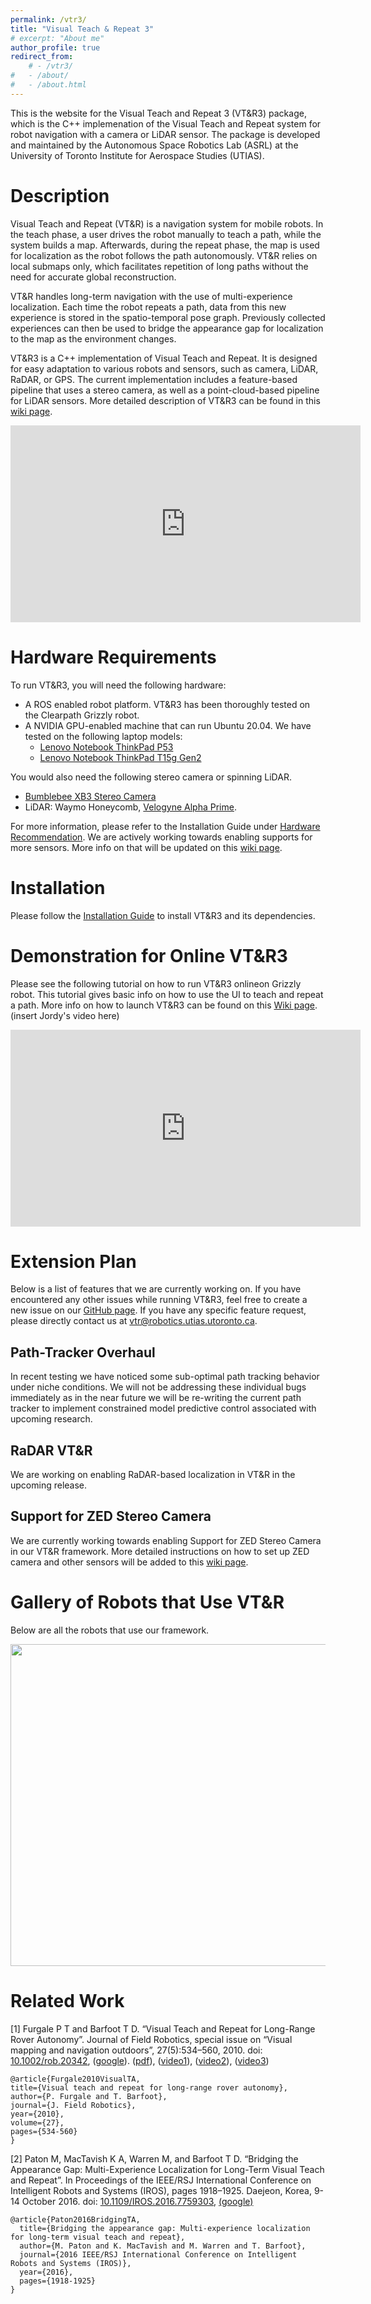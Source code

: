 ```yaml
---
permalink: /vtr3/
title: "Visual Teach & Repeat 3"
# excerpt: "About me"
author_profile: true
redirect_from: 
    # - /vtr3/
#   - /about/
#   - /about.html
---
```

This is the website for the Visual Teach and Repeat 3 (VT&R3) package, which is the C++ implemenation of the Visual Teach and Repeat system for robot navigation with a camera or LiDAR sensor. The package is developed and maintained by the Autonomous Space Robotics Lab (ASRL) at the University of Toronto Institute for Aerospace Studies (UTIAS). 


# Description

Visual Teach and Repeat (VT&R) is a navigation system for mobile robots. In the teach phase, a user drives the robot manually to teach a path, while the system builds a map. Afterwards, during the repeat phase, the map is used for localization as the robot follows the path autonomously. VT&R relies on local submaps only, which facilitates repetition of long paths without the need for accurate global reconstruction. 

VT&R handles long-term navigation with the use of multi-experience localization. Each time the robot repeats a path, data from this new experience is stored in the spatio-temporal pose graph. Previously collected experiences can then be used to bridge the appearance gap for localization to the map as the environment changes.

VT&R3 is a C++ implementation of Visual Teach and Repeat. It is designed for easy adaptation to various robots and sensors, such as camera, LiDAR, RaDAR, or GPS. The current implementation includes a feature-based pipeline that uses a stereo camera, as well as a point-cloud-based pipeline for LiDAR sensors. More detailed description of VT&R3 can be found in this [wiki page](https://github.com/utiasASRL/vtr3/wiki/Introduction-to-VTR3).


<iframe width="560" height="315" src="https://www.youtube.com/embed/udI328uO7Qg?start=14" frameborder="0" allowfullscreen></iframe>


<b></b>


# Hardware Requirements
To run VT&R3, you will need the following hardware:
- A ROS enabled robot platform. VT&R3 has been thoroughly tested on the Clearpath Grizzly robot.
- A NVIDIA GPU-enabled machine that can run Ubuntu 20.04. We have tested on the following laptop models: 
  - [Lenovo Notebook ThinkPad P53](https://www.lenovo.com/ca/en/laptops/thinkpad/thinkpad-p/P53/p/22WS2WPWP53)
  - [Lenovo Notebook ThinkPad T15g Gen2](https://www.lenovo.com/ca/en/laptops/thinkpad/thinkpad-t-series/ThinkPad-T15g-Gen-2-15-inch-Intel/p/WMD00000484)

You would also need the following stereo camera or spinning LiDAR. 
- [Bumblebee XB3 Stereo Camera](https://www.flir.ca/support/products/bumblebee-xb3-firewire/#Overview)
- LiDAR: Waymo Honeycomb, [Velogyne Alpha Prime](https://velodynelidar.com/products/alpha-prime/). 

For more information, please refer to the Installation Guide under [Hardware Recommendation](https://github.com/utiasASRL/vtr3/wiki/Installation-Guide). We are actively working towards enabling supports for more sensors. More info on that will be updated on this [wiki page](https://github.com/utiasASRL/vtr3/wiki/Setting-Up-VTR3-with-a-New-Sensor-or-Robot). 



# Installation
<!-- ====== -->
Please follow the [Installation Guide](https://github.com/utiasASRL/vtr3/wiki/Installation-Guide) to install VT&R3 and its dependencies. 


# Demonstration for Online VT&R3
<!-- ====== -->
Please see the following tutorial on how to run VT&R3 onlineon Grizzly robot. This tutorial gives basic info on how to use the UI to teach and repeat a path. More info on how to launch VT&R3 can be found on this [Wiki page](https://github.com/utiasASRL/vtr3/wiki/Installation-Guide). 
(insert Jordy's video here)
<iframe width="560" height="315" src="https://www.youtube.com/embed/qM8b89Jftv4" frameborder="0" allowfullscreen></iframe>

<b></b>


# Extension Plan
Below is a list of features that we are currently working on. If you have encountered any other issues while running VT&R3, feel free to create a new issue on our [GitHub page](https://github.com/utiasASRL/vtr3/issues). If you have any specific feature request, please directly contact us at vtr@robotics.utias.utoronto.ca. 

## Path-Tracker Overhaul
In recent testing we have noticed some sub-optimal path tracking behavior under niche conditions. We will not be addressing these individual bugs immediately as in the near future we will be re-writing the current path tracker to implement constrained model predictive control associated with upcoming research.

## RaDAR VT&R
We are working on enabling RaDAR-based localization in VT&R in the upcoming release. 

## Support for ZED Stereo Camera
We are currently working towards enabling Support for ZED Stereo Camera in our VT&R framework. More detailed instructions on how to set up ZED camera and other sensors will be added to this [wiki page](https://github.com/utiasASRL/vtr3/wiki/Setting-Up-VTR3-with-a-New-Sensor-or-Robot). 

# Gallery of Robots that Use VT&R
Below are all the robots that use our framework. 

<img width="660" height="515" src="../images/collaborators.png">



# Related Work
<!-- ====== -->
[1] Furgale P T and Barfoot T D. “Visual Teach and Repeat for Long-Range Rover Autonomy”. Journal of Field Robotics, special issue on “Visual mapping and navigation outdoors”, 27(5):534–560, 2010. doi: [10.1002/rob.20342](https://onlinelibrary.wiley.com/doi/10.1002/rob.20342), ([google](https://scholar.google.ca/scholar?q=10.1002/rob.20342)). ([pdf](http://asrl.utias.utoronto.ca/~tdb/sbib/furgale_jfr10.pdf)), ([video1](http://www.youtube.com/watch?v=KW8vi0791JI)), ([video2](http://www.youtube.com/watch?v=gwe6pFtxp5w)), ([video3](http://www.youtube.com/watch?v=5bcKwrL_1As))

    @article{Furgale2010VisualTA,
    title={Visual teach and repeat for long-range rover autonomy},
    author={P. Furgale and T. Barfoot},
    journal={J. Field Robotics},
    year={2010},
    volume={27},
    pages={534-560}
    }

[2] Paton M, MacTavish K A, Warren M, and Barfoot T D. “Bridging the Appearance Gap: Multi-Experience Localization for Long-Term Visual Teach and Repeat”. In Proceedings of the IEEE/RSJ International Conference on Intelligent Robots and Systems (IROS), pages 1918–1925. Daejeon, Korea, 9-14 October 2016. doi: [10.1109/IROS.2016.7759303](https://ieeexplore.ieee.org/document/7759303), [(google)](https://scholar.google.ca/scholar?q=10.1109/IROS.2016.7759303)

    @article{Paton2016BridgingTA,
      title={Bridging the appearance gap: Multi-experience localization for long-term visual teach and repeat},
      author={M. Paton and K. MacTavish and M. Warren and T. Barfoot},
      journal={2016 IEEE/RSJ International Conference on Intelligent Robots and Systems (IROS)},
      year={2016},
      pages={1918-1925}
    }

